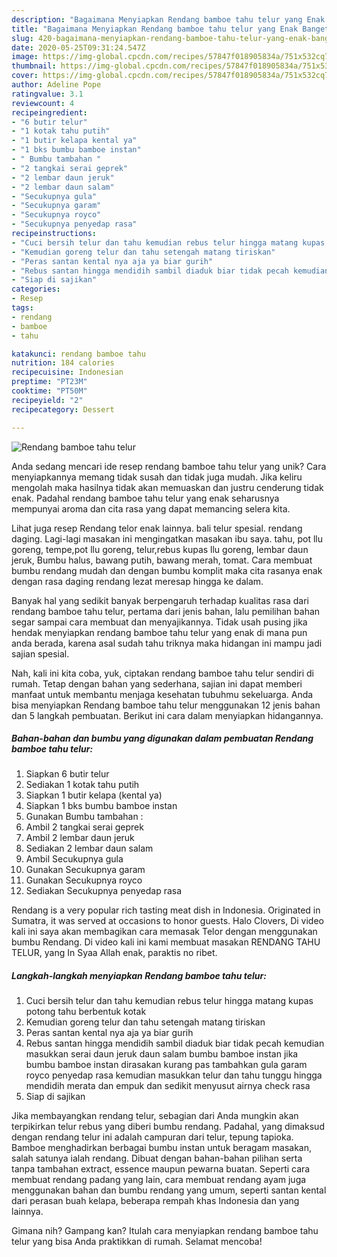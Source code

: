```yaml
---
description: "Bagaimana Menyiapkan Rendang bamboe tahu telur yang Enak Banget"
title: "Bagaimana Menyiapkan Rendang bamboe tahu telur yang Enak Banget"
slug: 420-bagaimana-menyiapkan-rendang-bamboe-tahu-telur-yang-enak-banget
date: 2020-05-25T09:31:24.547Z
image: https://img-global.cpcdn.com/recipes/57847f018905834a/751x532cq70/rendang-bamboe-tahu-telur-foto-resep-utama.jpg
thumbnail: https://img-global.cpcdn.com/recipes/57847f018905834a/751x532cq70/rendang-bamboe-tahu-telur-foto-resep-utama.jpg
cover: https://img-global.cpcdn.com/recipes/57847f018905834a/751x532cq70/rendang-bamboe-tahu-telur-foto-resep-utama.jpg
author: Adeline Pope
ratingvalue: 3.1
reviewcount: 4
recipeingredient:
- "6 butir telur"
- "1 kotak tahu putih"
- "1 butir kelapa kental ya"
- "1 bks bumbu bamboe instan"
- " Bumbu tambahan "
- "2 tangkai serai geprek"
- "2 lembar daun jeruk"
- "2 lembar daun salam"
- "Secukupnya gula"
- "Secukupnya garam"
- "Secukupnya royco"
- "Secukupnya penyedap rasa"
recipeinstructions:
- "Cuci bersih telur dan tahu kemudian rebus telur hingga matang kupas potong tahu berbentuk kotak"
- "Kemudian goreng telur dan tahu setengah matang tiriskan"
- "Peras santan kental nya aja ya biar gurih"
- "Rebus santan hingga mendidih sambil diaduk biar tidak pecah kemudian masukkan serai daun jeruk daun salam bumbu bamboe instan jika bumbu bamboe instan dirasakan kurang pas tambahkan gula garam royco penyedap rasa kemudian masukkan telur dan tahu tunggu hingga mendidih merata dan empuk dan sedikit menyusut airnya check rasa"
- "Siap di sajikan"
categories:
- Resep
tags:
- rendang
- bamboe
- tahu

katakunci: rendang bamboe tahu 
nutrition: 184 calories
recipecuisine: Indonesian
preptime: "PT23M"
cooktime: "PT50M"
recipeyield: "2"
recipecategory: Dessert

---
```



![Rendang bamboe tahu telur](https://img-global.cpcdn.com/recipes/57847f018905834a/751x532cq70/rendang-bamboe-tahu-telur-foto-resep-utama.jpg)

Anda sedang mencari ide resep rendang bamboe tahu telur yang unik? Cara menyiapkannya memang tidak susah dan tidak juga mudah. Jika keliru mengolah maka hasilnya tidak akan memuaskan dan justru cenderung tidak enak. Padahal rendang bamboe tahu telur yang enak seharusnya mempunyai aroma dan cita rasa yang dapat memancing selera kita.

Lihat juga resep Rendang telor enak lainnya. bali telur spesial. rendang daging. Lagi-lagi masakan ini mengingatkan masakan ibu saya. tahu, pot llu goreng, tempe,pot llu goreng, telur,rebus kupas llu goreng, lembar daun jeruk, Bumbu halus, bawang putih, bawang merah, tomat. Cara membuat bumbu rendang mudah dan dengan bumbu komplit maka cita rasanya enak dengan rasa daging rendang lezat meresap hingga ke dalam.

Banyak hal yang sedikit banyak berpengaruh terhadap kualitas rasa dari rendang bamboe tahu telur, pertama dari jenis bahan, lalu pemilihan bahan segar sampai cara membuat dan menyajikannya. Tidak usah pusing jika hendak menyiapkan rendang bamboe tahu telur yang enak di mana pun anda berada, karena asal sudah tahu triknya maka hidangan ini mampu jadi sajian spesial.


Nah, kali ini kita coba, yuk, ciptakan rendang bamboe tahu telur sendiri di rumah. Tetap dengan bahan yang sederhana, sajian ini dapat memberi manfaat untuk membantu menjaga kesehatan tubuhmu sekeluarga. Anda bisa menyiapkan Rendang bamboe tahu telur menggunakan 12 jenis bahan dan 5 langkah pembuatan. Berikut ini cara dalam menyiapkan hidangannya.

<!--inarticleads1-->

##### Bahan-bahan dan bumbu yang digunakan dalam pembuatan Rendang bamboe tahu telur:

1. Siapkan 6 butir telur
1. Sediakan 1 kotak tahu putih
1. Siapkan 1 butir kelapa (kental ya)
1. Siapkan 1 bks bumbu bamboe instan
1. Gunakan  Bumbu tambahan :
1. Ambil 2 tangkai serai geprek
1. Ambil 2 lembar daun jeruk
1. Sediakan 2 lembar daun salam
1. Ambil Secukupnya gula
1. Gunakan Secukupnya garam
1. Gunakan Secukupnya royco
1. Sediakan Secukupnya penyedap rasa


Rendang is a very popular rich tasting meat dish in Indonesia. Originated in Sumatra, it was served at occasions to honor guests. Halo Clovers, Di video kali ini saya akan membagikan cara memasak Telor dengan menggunakan bumbu Rendang. Di video kali ini kami membuat masakan RENDANG TAHU TELUR, yang In Syaa Allah enak, paraktis no ribet. 

<!--inarticleads2-->

##### Langkah-langkah menyiapkan Rendang bamboe tahu telur:

1. Cuci bersih telur dan tahu kemudian rebus telur hingga matang kupas potong tahu berbentuk kotak
1. Kemudian goreng telur dan tahu setengah matang tiriskan
1. Peras santan kental nya aja ya biar gurih
1. Rebus santan hingga mendidih sambil diaduk biar tidak pecah kemudian masukkan serai daun jeruk daun salam bumbu bamboe instan jika bumbu bamboe instan dirasakan kurang pas tambahkan gula garam royco penyedap rasa kemudian masukkan telur dan tahu tunggu hingga mendidih merata dan empuk dan sedikit menyusut airnya check rasa
1. Siap di sajikan


Jika membayangkan rendang telur, sebagian dari Anda mungkin akan terpikirkan telur rebus yang diberi bumbu rendang. Padahal, yang dimaksud dengan rendang telur ini adalah campuran dari telur, tepung tapioka. Bamboe menghadirkan berbagai bumbu instan untuk beragam masakan, salah satunya ialah rendang. Dibuat dengan bahan-bahan pilihan serta tanpa tambahan extract, essence maupun pewarna buatan. Seperti cara membuat rendang padang yang lain, cara membuat rendang ayam juga menggunakan bahan dan bumbu rendang yang umum, seperti santan kental dari perasan buah kelapa, beberapa rempah khas Indonesia dan yang lainnya. 

Gimana nih? Gampang kan? Itulah cara menyiapkan rendang bamboe tahu telur yang bisa Anda praktikkan di rumah. Selamat mencoba!
